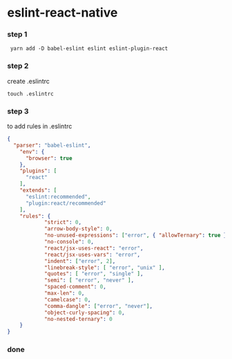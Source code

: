 # eslint-react-native

### step 1
```
 yarn add -D babel-eslint eslint eslint-plugin-react
```

### step 2
create .eslintrc
```
touch .eslintrc
```

### step 3
to add rules in .eslintrc

```json
{
  "parser": "babel-eslint",
    "env": {
      "browser": true
    },
    "plugins": [
      "react"
    ],
    "extends": [
      "eslint:recommended",
      "plugin:react/recommended"
    ],
    "rules": {
			"strict": 0,
			"arrow-body-style": 0, 
			"no-unused-expressions": ["error", { "allowTernary": true }],
			"no-console": 0,
			"react/jsx-uses-react": "error",
			"react/jsx-uses-vars": "error",
			"indent": ["error", 2],
			"linebreak-style": [ "error", "unix" ],
			"quotes": [ "error", "single" ],
			"semi": [ "error", "never" ],
			"spaced-comment": 0,
			"max-len": 0,
			"camelcase": 0,
			"comma-dangle": ["error", "never"],
			"object-curly-spacing": 0,
			"no-nested-ternary": 0
    }
}
```

### done
